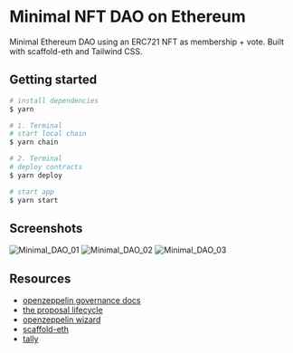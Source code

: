 # Minimal NFT DAO on Ethereum

Minimal Ethereum DAO using an ERC721 NFT as membership + vote.
Built with scaffold-eth and Tailwind CSS.

## Getting started

```bash
# install dependencies
$ yarn

# 1. Terminal
# start local chain
$ yarn chain

# 2. Terminal
# deploy contracts
$ yarn deploy

# start app
$ yarn start
```

## Screenshots

![Minimal_DAO_01](./packages/react-app/public/screenshot_bright_01.png?raw=true 'Minimal_DAO_01')
![Minimal_DAO_02](./packages/react-app/public/screenshot_bright_02.png?raw=true 'Minimal_DAO_02')
![Minimal_DAO_03](./packages/react-app/public/screenshot_dark_01.png?raw=true 'Minimal_DAO_03')

## Resources

* [openzeppelin governance docs](https://docs.openzeppelin.com/contracts/4.x/api/governance)
* [the proposal lifecycle](https://docs.openzeppelin.com/contracts/4.x/governance#proposal_lifecycle)
* [openzeppelin wizard](https://wizard.openzeppelin.com/)
* [scaffold-eth](https://github.com/scaffold-eth/scaffold-eth)
* [tally](https://www.tally.xyz/)
